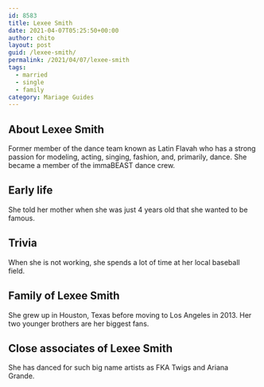 ```yaml
---
id: 8583
title: Lexee Smith
date: 2021-04-07T05:25:50+00:00
author: chito
layout: post
guid: /lexee-smith/
permalink: /2021/04/07/lexee-smith  
tags:
  - married
  - single
  - family
category: Mariage Guides
---
```

<!--Content-->



## About Lexee Smith


  Former member of the dance team known as Latin Flavah who has a strong passion for modeling, acting, singing, fashion, and, primarily, dance. She became a member of the immaBEAST dance crew.

      
      
      
## Early life


  She told her mother when she was just 4 years old that she wanted to be famous. 

      
      
      
## Trivia


  When she is not working, she spends a lot of time at her local baseball field. 

      
      
      
## Family of Lexee Smith


  She grew up in Houston, Texas before moving to Los Angeles in 2013. Her two younger brothers are her biggest fans.

      
      
      
## Close associates of Lexee Smith


  She has danced for such big name artists as FKA Twigs and Ariana Grande.  


